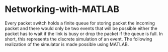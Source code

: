 # Networking-with-MATLAB
Every packet switch holds a finite queue for storing packet the incoming packet and there would only be two events that will be possible either the packet has to wait if the link is busy or drop the packet if the queue is full. In short, this represents the discrete simulation of an event. The following realization of the simulator is made possible using MATLAB.
